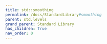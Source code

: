 ```yaml
---
title: std::smoothing
permalink: /docs/StandardLibrary#smoothing
parent: std.levels
grand_parent: Standard Library
has_children: True
nav_order: 0
---
```

